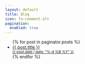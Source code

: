```yaml
---
layout: default
title: Blog
icon: fa-comment-alt
pagination: 
  enabled: true
---
```


<ul class="p-0 post-list">
  {% for post in paginator.posts %}
    <li class="row mb-5">
      <div class="col-12 d-flex justify-content-center text-center">
        <a class="text-dark post-link" href="{{ post.url }}">
        <span>{{ post.title }}</span>
        <br>
        <small class="d-flex justify-content-center">{{ post.date | date: "%-d %B %Y" }}</small>
        </a>
      </div>
    </li>
  {% endfor %}
</ul>
